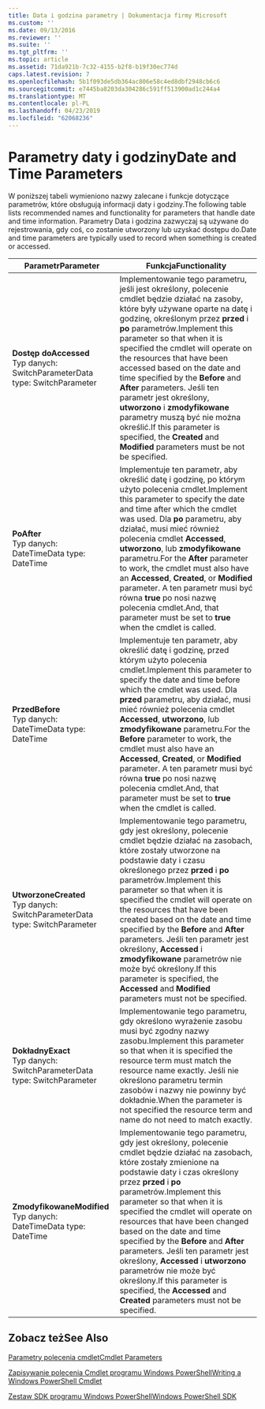 ```yaml
---
title: Data i godzina parametry | Dokumentacja firmy Microsoft
ms.custom: ''
ms.date: 09/13/2016
ms.reviewer: ''
ms.suite: ''
ms.tgt_pltfrm: ''
ms.topic: article
ms.assetid: 71da921b-7c32-4155-b2f8-b19f30ec774d
caps.latest.revision: 7
ms.openlocfilehash: 5b1f093de5db364ac806e58c4ed8dbf2948cb6c6
ms.sourcegitcommit: e7445ba8203da304286c591ff513900ad1c244a4
ms.translationtype: MT
ms.contentlocale: pl-PL
ms.lasthandoff: 04/23/2019
ms.locfileid: "62068236"
---
```

# <a name="date-and-time-parameters"></a><span data-ttu-id="dd05a-102">Parametry daty i godziny</span><span class="sxs-lookup"><span data-stu-id="dd05a-102">Date and Time Parameters</span></span>

<span data-ttu-id="dd05a-103">W poniższej tabeli wymieniono nazwy zalecane i funkcje dotyczące parametrów, które obsługują informacji daty i godziny.</span><span class="sxs-lookup"><span data-stu-id="dd05a-103">The following table lists recommended names and functionality for parameters that handle date and time information.</span></span> <span data-ttu-id="dd05a-104">Parametry Data i godzina zazwyczaj są używane do rejestrowania, gdy coś, co zostanie utworzony lub uzyskać dostępu do.</span><span class="sxs-lookup"><span data-stu-id="dd05a-104">Date and time parameters are typically used to record when something is created or accessed.</span></span>

|<span data-ttu-id="dd05a-105">Parametr</span><span class="sxs-lookup"><span data-stu-id="dd05a-105">Parameter</span></span>|<span data-ttu-id="dd05a-106">Funkcja</span><span class="sxs-lookup"><span data-stu-id="dd05a-106">Functionality</span></span>|
|---|---|
|<span data-ttu-id="dd05a-107">**Dostęp do**</span><span class="sxs-lookup"><span data-stu-id="dd05a-107">**Accessed**</span></span><br><span data-ttu-id="dd05a-108">Typ danych: SwitchParameter</span><span class="sxs-lookup"><span data-stu-id="dd05a-108">Data type: SwitchParameter</span></span>|<span data-ttu-id="dd05a-109">Implementowanie tego parametru, jeśli jest określony, polecenie cmdlet będzie działać na zasoby, które były używane oparte na datę i godzinę, określonym przez **przed** i **po** parametrów.</span><span class="sxs-lookup"><span data-stu-id="dd05a-109">Implement this parameter so that when it is specified the cmdlet will operate on the resources that have been accessed based on the date and time specified by the **Before** and **After** parameters.</span></span> <span data-ttu-id="dd05a-110">Jeśli ten parametr jest określony, **utworzono** i **zmodyfikowane** parametry muszą być nie można określić.</span><span class="sxs-lookup"><span data-stu-id="dd05a-110">If this parameter is specified, the **Created** and **Modified** parameters must be not be specified.</span></span>|
|<span data-ttu-id="dd05a-111">**Po**</span><span class="sxs-lookup"><span data-stu-id="dd05a-111">**After**</span></span><br><span data-ttu-id="dd05a-112">Typ danych: DateTime</span><span class="sxs-lookup"><span data-stu-id="dd05a-112">Data type: DateTime</span></span>|<span data-ttu-id="dd05a-113">Implementuje ten parametr, aby określić datę i godzinę, po którym użyto polecenia cmdlet.</span><span class="sxs-lookup"><span data-stu-id="dd05a-113">Implement this parameter to specify the date and time after which the cmdlet was used.</span></span> <span data-ttu-id="dd05a-114">Dla **po** parametru, aby działać, musi mieć również polecenia cmdlet **Accessed**, **utworzono**, lub **zmodyfikowane** parametru.</span><span class="sxs-lookup"><span data-stu-id="dd05a-114">For the **After** parameter to work, the cmdlet must also have an **Accessed**, **Created**, or **Modified** parameter.</span></span> <span data-ttu-id="dd05a-115">A ten parametr musi być równa **true** po nosi nazwę polecenia cmdlet.</span><span class="sxs-lookup"><span data-stu-id="dd05a-115">And, that parameter must be set to **true** when the cmdlet is called.</span></span>|
|<span data-ttu-id="dd05a-116">**Przed**</span><span class="sxs-lookup"><span data-stu-id="dd05a-116">**Before**</span></span><br><span data-ttu-id="dd05a-117">Typ danych: DateTime</span><span class="sxs-lookup"><span data-stu-id="dd05a-117">Data type: DateTime</span></span>|<span data-ttu-id="dd05a-118">Implementuje ten parametr, aby określić datę i godzinę, przed którym użyto polecenia cmdlet.</span><span class="sxs-lookup"><span data-stu-id="dd05a-118">Implement this parameter to specify the date and time before which the cmdlet was used.</span></span> <span data-ttu-id="dd05a-119">Dla **przed** parametru, aby działać, musi mieć również polecenia cmdlet **Accessed**, **utworzono**, lub **zmodyfikowane** parametru.</span><span class="sxs-lookup"><span data-stu-id="dd05a-119">For the **Before** parameter to work, the cmdlet must also have an **Accessed**, **Created**, or **Modified** parameter.</span></span> <span data-ttu-id="dd05a-120">A ten parametr musi być równa **true** po nosi nazwę polecenia cmdlet.</span><span class="sxs-lookup"><span data-stu-id="dd05a-120">And, that parameter must be set to **true** when the cmdlet is called.</span></span>|
|<span data-ttu-id="dd05a-121">**Utworzone**</span><span class="sxs-lookup"><span data-stu-id="dd05a-121">**Created**</span></span><br><span data-ttu-id="dd05a-122">Typ danych: SwitchParameter</span><span class="sxs-lookup"><span data-stu-id="dd05a-122">Data type: SwitchParameter</span></span>|<span data-ttu-id="dd05a-123">Implementowanie tego parametru, gdy jest określony, polecenie cmdlet będzie działać na zasobach, które zostały utworzone na podstawie daty i czasu określonego przez **przed** i **po** parametrów.</span><span class="sxs-lookup"><span data-stu-id="dd05a-123">Implement this parameter so that when it is specified the cmdlet will operate on the resources that have been created based on the date and time specified by the **Before** and **After** parameters.</span></span> <span data-ttu-id="dd05a-124">Jeśli ten parametr jest określony, **Accessed** i **zmodyfikowane** parametrów nie może być określony.</span><span class="sxs-lookup"><span data-stu-id="dd05a-124">If this parameter is specified, the **Accessed** and **Modified** parameters must not be specified.</span></span>|
|<span data-ttu-id="dd05a-125">**Dokładny**</span><span class="sxs-lookup"><span data-stu-id="dd05a-125">**Exact**</span></span><br><span data-ttu-id="dd05a-126">Typ danych: SwitchParameter</span><span class="sxs-lookup"><span data-stu-id="dd05a-126">Data type: SwitchParameter</span></span>|<span data-ttu-id="dd05a-127">Implementowanie tego parametru, gdy określono wyrażenie zasobu musi być zgodny nazwy zasobu.</span><span class="sxs-lookup"><span data-stu-id="dd05a-127">Implement this parameter so that when it is specified the resource term must match the resource name exactly.</span></span> <span data-ttu-id="dd05a-128">Jeśli nie określono parametru termin zasobów i nazwy nie powinny być dokładnie.</span><span class="sxs-lookup"><span data-stu-id="dd05a-128">When the parameter is not specified the resource term and name do not need to match exactly.</span></span>|
|<span data-ttu-id="dd05a-129">**Zmodyfikowane**</span><span class="sxs-lookup"><span data-stu-id="dd05a-129">**Modified**</span></span><br><span data-ttu-id="dd05a-130">Typ danych: DateTime</span><span class="sxs-lookup"><span data-stu-id="dd05a-130">Data type: DateTime</span></span>|<span data-ttu-id="dd05a-131">Implementowanie tego parametru, gdy jest określony, polecenie cmdlet będzie działać na zasobach, które zostały zmienione na podstawie daty i czas określony przez **przed** i **po** parametrów.</span><span class="sxs-lookup"><span data-stu-id="dd05a-131">Implement this parameter so that when it is specified the cmdlet will operate on resources that have been changed based on the date and time specified by the **Before** and **After** parameters.</span></span> <span data-ttu-id="dd05a-132">Jeśli ten parametr jest określony, **Accessed** i **utworzono** parametrów nie może być określony.</span><span class="sxs-lookup"><span data-stu-id="dd05a-132">If this parameter is specified, the **Accessed** and **Created** parameters must not be specified.</span></span>|
## <a name="see-also"></a><span data-ttu-id="dd05a-133">Zobacz też</span><span class="sxs-lookup"><span data-stu-id="dd05a-133">See Also</span></span>

[<span data-ttu-id="dd05a-134">Parametry polecenia cmdlet</span><span class="sxs-lookup"><span data-stu-id="dd05a-134">Cmdlet Parameters</span></span>](./cmdlet-parameters.md)

[<span data-ttu-id="dd05a-135">Zapisywanie polecenia Cmdlet programu Windows PowerShell</span><span class="sxs-lookup"><span data-stu-id="dd05a-135">Writing a Windows PowerShell Cmdlet</span></span>](./writing-a-windows-powershell-cmdlet.md)

[<span data-ttu-id="dd05a-136">Zestaw SDK programu Windows PowerShell</span><span class="sxs-lookup"><span data-stu-id="dd05a-136">Windows PowerShell SDK</span></span>](../windows-powershell-reference.md)
